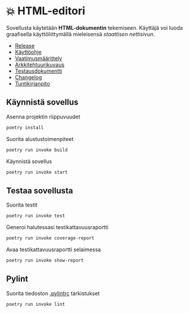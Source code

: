 # 💥 HTML-editori

Sovellusta käytetään **HTML-dokumentin** tekemiseen. Käyttäjä voi luoda graafisella käyttöliittymällä mieleisensä _staattisen nettisivun_. 

- [Release](https://github.com/gitelras/ot-harjoitustyo/releases/tag/viikko7)
- [Käyttöohje](/dokumentaatio/kayttoohje.md)
- [Vaatimusmäärittely](/dokumentaatio/vaatimusmaarittely.md)
- [Arkkitehtuurikuvaus](/dokumentaatio/arkkitehtuuri.md)
- [Testausdokumentti](/dokumentaatio/testaus.md)
- [Changelog](/dokumentaatio/changelog.md)
- [Tuntikirjanpito](/dokumentaatio/tuntikirjanpito.md)

## Käynnistä sovellus

Asenna projektin riippuvuudet

```bash
poetry install
```

Suorita alustustoimenpiteet

```bash
poetry run invoke build
```

Käynnistä sovellus

```bash
poetry run invoke start
```

## Testaa sovellusta

Suorita testit

```bash
poetry run invoke test
```

Generoi halutessasi testikattavuusraportti

```bash
poetry run invoke coverage-report
```

Avaa testikattavuusraportti selaimessa

```bash
poetry run invoke show-report
```

## Pylint

Suorita tiedoston [.pylintrc](./.pylintrc) tarkistukset

```bash
poetry run invoke lint
```




